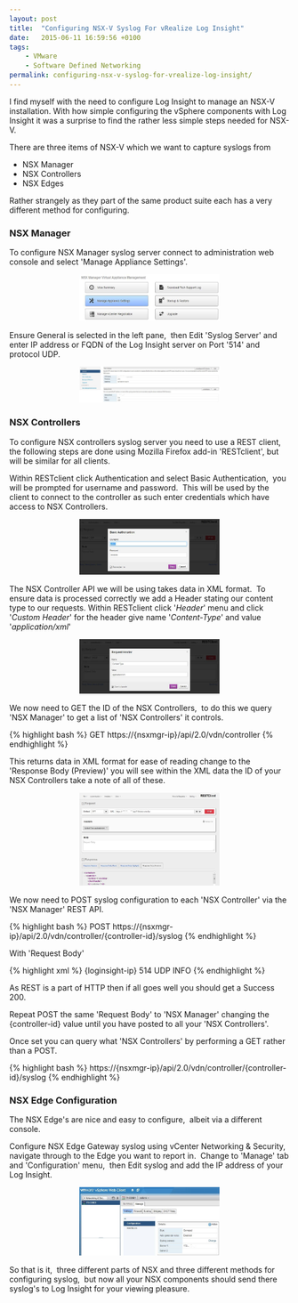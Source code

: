 ```yaml
---
layout: post
title:  "Configuring NSX-V Syslog For vRealize Log Insight"
date:   2015-06-11 16:59:56 +0100
tags:
    - VMware
    - Software Defined Networking
permalink: configuring-nsx-v-syslog-for-vrealize-log-insight/
---
```

I find myself with the need to configure Log Insight to manage an NSX-V installation. With how simple configuring 
the vSphere components with Log Insight it was a surprise to find the rather less simple steps needed for NSX-V.

There are three items of NSX-V which we want to capture syslogs from
<ul>
 	<li>NSX Manager</li>
 	<li>NSX Controllers</li>
 	<li>NSX Edges</li>
</ul>

Rather strangely as they part of the same product suite each has a very different method for configuring.

<H3>NSX Manager</H3>

To configure NSX Manager syslog server connect to administration web console and select 'Manage Appliance 
Settings'.

<center><img src="/images/NSX_Mgr_Menu.jpg" width="50%"></center>

Ensure General is selected in the left pane,  then Edit 'Syslog Server' and enter IP address or FQDN of the 
Log Insight server on Port '514' and protocol UDP.

<center><img src="/images/NSX_Mgr_Cfg.jpg" width="50%"></center>

<H3>NSX Controllers</H3>
To configure NSX controllers syslog server you need to use a REST client,  the following steps are done using 
Mozilla Firefox add-in 'RESTclient', but will be similar for all clients.

Within RESTclient click Authentication and select Basic Authentication,  you will be prompted for username 
and password.  This will be used by the client to connect to the controller as such enter credentials which 
have access to NSX Controllers.

<center><img src="/images/RESTclient_Auth.jpg" width="50%"></center>

The NSX Controller API we will be using takes data in XML format.  To ensure data is processed correctly 
we add a Header stating our content type to our requests. Within RESTclient click '*Header*' menu and click 
'*Custom Header*' for the header give name '*Content-Type*' and value '*application/xml*'

<center><img src="/images/RESTclient_Header.jpg" width="50%"></center>

We now need to GET the ID of the NSX Controllers,  to do this we query 'NSX Manager' to get a list of 
'NSX Controllers' it controls.

{% highlight bash %}
GET https://{nsxmgr-ip}/api/2.0/vdn/controller
{% endhighlight %}

This returns data in XML format for ease of reading change to the 'Response Body (Preview)' you will see 
within the XML data the ID of your NSX Controllers take a note of all of these.

<center><img src="/images/RESTclient_Get_Controllers.jpg" width="50%"></center>

We now need to POST syslog configuration to each 'NSX Controller' via the 'NSX Manager' REST API.

{% highlight bash %}
POST https://{nsxmgr-ip}/api/2.0/vdn/controller/{controller-id}/syslog
{% endhighlight %}

With 'Request Body'

{% highlight xml %}
<controllerSyslogServer>
<SyslogServer>{loginsight-ip}</syslogServer>
<port>514</port>
<protocol>UDP</protocol>
<level>INFO</level>
</controllerSyslogServer>
{% endhighlight %}

As REST is a part of HTTP then if all goes well you should get a Success 200.

Repeat POST the same 'Request Body' to 'NSX Manager' changing the {controller-id} value until you have 
posted to all your 'NSX Controllers'.

Once set you can query what 'NSX Controllers' by performing a GET rather than a POST.

{% highlight bash %}
https://{nsxmgr-ip}/api/2.0/vdn/controller/{controller-id}/syslog
{% endhighlight %}

<h3>NSX Edge Configuration</h3>

The NSX Edge's are nice and easy to configure,  albeit via a different console.

Configure NSX Edge Gateway syslog using vCenter Networking &amp; Security,  navigate through to the 
Edge you want to report in.  Change to 'Manage' tab and 'Configuration' menu,  then Edit syslog and 
add the IP address of your Log Insight.

<center><img src="/images/Edge_Syslog.jpg" width="50%"></center>

So that is it,  three different parts of NSX and three different methods for configuring syslog, 
but now all your NSX components should send there syslog's to Log Insight for your viewing pleasure.